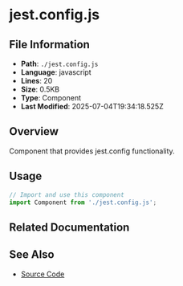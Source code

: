 # jest.config.js

## File Information

- **Path**: `./jest.config.js`
- **Language**: javascript
- **Lines**: 20
- **Size**: 0.5KB
- **Type**: Component
- **Last Modified**: 2025-07-04T19:34:18.525Z

## Overview

Component that provides jest.config functionality.

## Usage

```javascript
// Import and use this component
import Component from './jest.config.js';
```

## Related Documentation


## See Also

- [Source Code](./jest.config.js)

